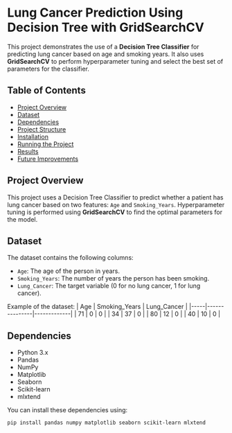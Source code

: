 # Lung Cancer Prediction Using Decision Tree with GridSearchCV

This project demonstrates the use of a **Decision Tree Classifier** for predicting lung cancer based on age and smoking years. It also uses **GridSearchCV** to perform hyperparameter tuning and select the best set of parameters for the classifier.

## Table of Contents
- [Project Overview](#project-overview)
- [Dataset](#dataset)
- [Dependencies](#dependencies)
- [Project Structure](#project-structure)
- [Installation](#installation)
- [Running the Project](#running-the-project)
- [Results](#results)
- [Future Improvements](#future-improvements)

## Project Overview

This project uses a Decision Tree Classifier to predict whether a patient has lung cancer based on two features: `Age` and `Smoking_Years`. Hyperparameter tuning is performed using **GridSearchCV** to find the optimal parameters for the model.

## Dataset

The dataset contains the following columns:
- `Age`: The age of the person in years.
- `Smoking_Years`: The number of years the person has been smoking.
- `Lung_Cancer`: The target variable (0 for no lung cancer, 1 for lung cancer).

Example of the dataset:
| Age | Smoking_Years | Lung_Cancer |
|-----|---------------|-------------|
| 71  | 0             | 0           |
| 34  | 37            | 0           |
| 80  | 12            | 0           |
| 40  | 10            | 0           |

## Dependencies

- Python 3.x
- Pandas
- NumPy
- Matplotlib
- Seaborn
- Scikit-learn
- mlxtend

You can install these dependencies using:

```bash
pip install pandas numpy matplotlib seaborn scikit-learn mlxtend
